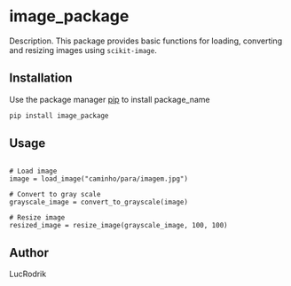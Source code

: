 # image_package

Description. 
This package provides basic functions for loading, converting and resizing images using `scikit-image`.


## Installation

Use the package manager [pip](https://pip.pypa.io/en/stable/) to install package_name

```bash
pip install image_package
```

## Usage

```from image_processing import load_image, convert_to_grayscale, resize_image

# Load image
image = load_image("caminho/para/imagem.jpg")

# Convert to gray scale
grayscale_image = convert_to_grayscale(image)

# Resize image
resized_image = resize_image(grayscale_image, 100, 100)

```

## Author

LucRodrik
